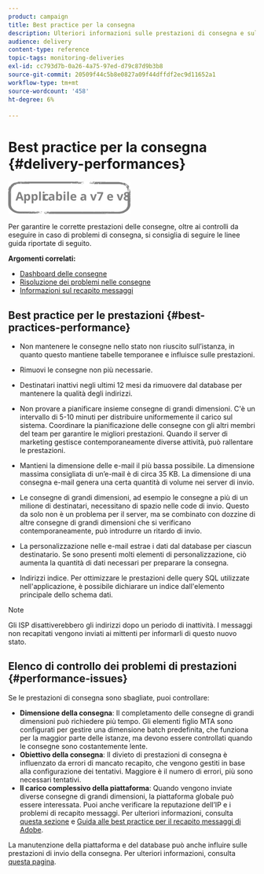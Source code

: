 ```yaml
---
product: campaign
title: Best practice per la consegna
description: Ulteriori informazioni sulle prestazioni di consegna e sulle best practice.
audience: delivery
content-type: reference
topic-tags: monitoring-deliveries
exl-id: cc793d7b-0a26-4a75-97ed-d79c87d9b3b8
source-git-commit: 20509f44c5b8e0827a09f44dffdf2ec9d11652a1
workflow-type: tm+mt
source-wordcount: '458'
ht-degree: 6%

---
```


# Best practice per la consegna {#delivery-performances}

![](../../assets/common.svg)

Per garantire le corrette prestazioni delle consegne, oltre ai controlli da eseguire in caso di problemi di consegna, si consiglia di seguire le linee guida riportate di seguito.

**Argomenti correlati:**

* [Dashboard delle consegne](delivery-dashboard.md)
* [Risoluzione dei problemi nelle consegne](delivery-troubleshooting.md)
* [Informazioni sul recapito messaggi](about-deliverability.md)

## Best practice per le prestazioni {#best-practices-performance}

* Non mantenere le consegne nello stato non riuscito sull’istanza, in quanto questo mantiene tabelle temporanee e influisce sulle prestazioni.

* Rimuovi le consegne non più necessarie.

* Destinatari inattivi negli ultimi 12 mesi da rimuovere dal database per mantenere la qualità degli indirizzi.

* Non provare a pianificare insieme consegne di grandi dimensioni. C&#39;è un intervallo di 5-10 minuti per distribuire uniformemente il carico sul sistema. Coordinare la pianificazione delle consegne con gli altri membri del team per garantire le migliori prestazioni. Quando il server di marketing gestisce contemporaneamente diverse attività, può rallentare le prestazioni.

* Mantieni la dimensione delle e-mail il più bassa possibile. La dimensione massima consigliata di un’e-mail è di circa 35 KB. La dimensione di una consegna e-mail genera una certa quantità di volume nei server di invio.

* Le consegne di grandi dimensioni, ad esempio le consegne a più di un milione di destinatari, necessitano di spazio nelle code di invio. Questo da solo non è un problema per il server, ma se combinato con dozzine di altre consegne di grandi dimensioni che si verificano contemporaneamente, può introdurre un ritardo di invio.

* La personalizzazione nelle e-mail estrae i dati dal database per ciascun destinatario. Se sono presenti molti elementi di personalizzazione, ciò aumenta la quantità di dati necessari per preparare la consegna.

* Indirizzi indice. Per ottimizzare le prestazioni delle query SQL utilizzate nell&#39;applicazione, è possibile dichiarare un indice dall&#39;elemento principale dello schema dati.

>[!NOTE]
>
>Gli ISP disattiverebbero gli indirizzi dopo un periodo di inattività. I messaggi non recapitati vengono inviati ai mittenti per informarli di questo nuovo stato.

## Elenco di controllo dei problemi di prestazioni {#performance-issues}

Se le prestazioni di consegna sono sbagliate, puoi controllare:

* **Dimensione della consegna**: Il completamento delle consegne di grandi dimensioni può richiedere più tempo. Gli elementi figlio MTA sono configurati per gestire una dimensione batch predefinita, che funziona per la maggior parte delle istanze, ma devono essere controllati quando le consegne sono costantemente lente.
* **Obiettivo della consegna**: Il divieto di prestazioni di consegna è influenzato da errori di mancato recapito, che vengono gestiti in base alla configurazione dei tentativi. Maggiore è il numero di errori, più sono necessari tentativi.
* **Il carico complessivo della piattaforma**: Quando vengono inviate diverse consegne di grandi dimensioni, la piattaforma globale può essere interessata. Puoi anche verificare la reputazione dell’IP e i problemi di recapito messaggi. Per ulteriori informazioni, consulta [questa sezione](about-deliverability.md) e [Guida alle best practice per il recapito messaggi di Adobe](https://experienceleague.adobe.com/docs/deliverability-learn/deliverability-best-practice-guide/introduction.html?lang=it).

La manutenzione della piattaforma e del database può anche influire sulle prestazioni di invio della consegna. Per ulteriori informazioni, consulta [questa pagina](../../production/using/database-performances.md).
